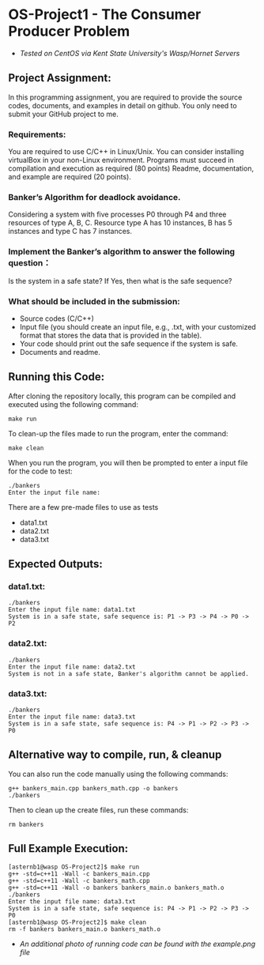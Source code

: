 # OS-Project1 - The Consumer Producer Problem
- *Tested on CentOS via Kent State University's Wasp/Hornet Servers*

## Project Assignment:

In this programming assignment, you are required to provide the source codes, documents, and examples in detail on github. You only need to submit your GitHub project to me.  

### Requirements:

You are required to use C/C++ in Linux/Unix. You can consider installing virtualBox in your non-Linux environment.
Programs must succeed in compilation and execution as required (80 points)
Readme, documentation, and example are required (20 points).

### Banker’s Algorithm for deadlock avoidance.

Considering a system with five processes P0 through P4 and three resources of type A, B, C. Resource type A has 10 instances, B has 5 instances and type C has 7 instances.

### Implement the Banker’s algorithm to answer the following question： 

Is the system in a safe state? If Yes, then what is the safe sequence?

### What should be included in the submission:
- Source codes (C/C++)
- Input file (you should create an input file, e.g., .txt, with your customized format that stores the data that is provided in the table).  
- Your code should print out the safe sequence if the system is safe.
- Documents and readme.

## Running this Code:

After cloning the repository locally, this program can be compiled and executed using the following command:
```{bash}
make run
```

To clean-up the files made to run the program, enter the command:
```{bash}
make clean
```

When you run the program, you will then be prompted to enter a input file for the code to test:
```{bash}
./bankers
Enter the input file name: 
```

There are a few pre-made files to use as tests
- data1.txt
- data2.txt
- data3.txt

## Expected Outputs:

### data1.txt:
```{bash}
./bankers
Enter the input file name: data1.txt
System is in a safe state, safe sequence is: P1 -> P3 -> P4 -> P0 -> P2
```

### data2.txt:
```{bash}
./bankers
Enter the input file name: data2.txt
System is not in a safe state, Banker's algorithm cannot be applied.
```
### data3.txt:
```{bash}
./bankers
Enter the input file name: data3.txt
System is in a safe state, safe sequence is: P4 -> P1 -> P2 -> P3 -> P0
```

## Alternative way to compile, run, & cleanup

You can also run the code manually using the following commands:
```{bash}
g++ bankers_main.cpp bankers_math.cpp -o bankers
./bankers
```

Then to clean up the create files, run these commands:
```{bash}
rm bankers
```

## Full Example Execution:
```{bash}
[asternb1@wasp OS-Project2]$ make run
g++ -std=c++11 -Wall -c bankers_main.cpp
g++ -std=c++11 -Wall -c bankers_math.cpp
g++ -std=c++11 -Wall -o bankers bankers_main.o bankers_math.o
./bankers
Enter the input file name: data3.txt
System is in a safe state, safe sequence is: P4 -> P1 -> P2 -> P3 -> P0
[asternb1@wasp OS-Project2]$ make clean
rm -f bankers bankers_main.o bankers_math.o
```

- *An additional photo of running code can be found with the example.png file*